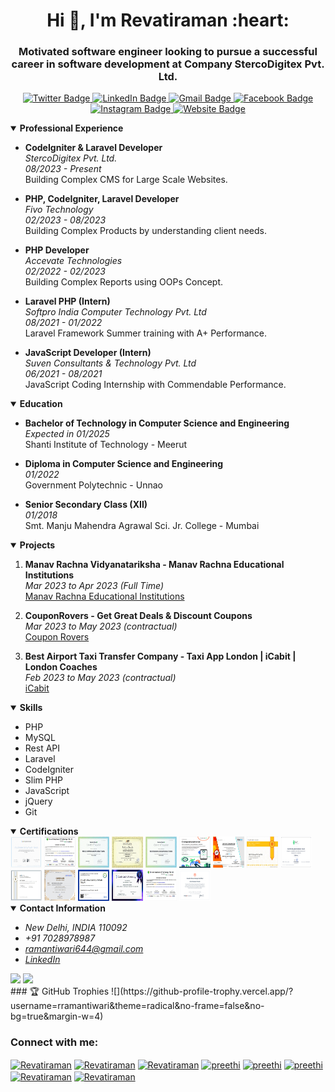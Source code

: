 <h1 align="center">Hi 👋, I'm Revatiraman :heart:</h1>

<h3 align="center">Motivated software engineer looking to pursue a successful career in software development at Company StercoDigitex Pvt. Ltd.</h3>

<p align="center">
  <a href="https://twitter.com/08Chora" target="_blank">
    <img src="https://img.shields.io/badge/-08Chora-1ca0f1?style=social&logo=twitter&logoColor=blue&link=https://twitter.com/08Chora" alt="Twitter Badge">
  </a>
  <a href="https://www.linkedin.com/in/revatiraman-tiwari-891313202/" target="_blank">
    <img src="https://img.shields.io/badge/revatiraman_tiwari-blue?style=social&logo=Linkedin&logoColor=blue&link=https://www.linkedin.com/in/revatiraman-tiwari-891313202/" alt="LinkedIn Badge">
  </a>
  <a href="mailto:ramantiwari644@gmail.com" target="_blank">
    <img src="https://img.shields.io/badge/-Ramantiwari-c14438?style=social&logo=Gmail&logoColor=red&link=mailto:ramantiwari644@gmail.com" alt="Gmail Badge">
  </a>
  <a href="https://www.facebook.com/raman.tiwari.96742" target="_blank">
    <img src="https://img.shields.io/badge/-Revatiraman-4267b2?style=social&&logo=Facebook&logoColor=blue&link=https://www.facebook.com/raman.tiwari.96742" alt="Facebook Badge">
  </a>
  <a href="https://www.instagram.com/brahman_.official/" target="_blank">
    <img src="https://img.shields.io/badge/-brahman_.official-833ab4?style=social&logo=Instagram&logoColor=A14DAF&link=https://www.instagram.com/brahman_.official/" alt="Instagram Badge">
  </a>
  <a href="https://techeduworld.com/" target="_blank">
    <img src="https://img.shields.io/badge/Website-techeduworld-2648ff?style=flat-square&logo=google-chrome" alt="Website Badge">
  </a>
</p>

<!-- Animated "Professional Experience" section -->
<details open>
  <summary><b>Professional Experience</b></summary>

  - **CodeIgniter & Laravel Developer**  
    *StercoDigitex Pvt. Ltd.*  
    *08/2023 - Present*  
    Building Complex CMS for Large Scale Websites.

  - **PHP, CodeIgniter, Laravel Developer**  
    *Fivo Technology*  
    *02/2023 - 08/2023*  
    Building Complex Products by understanding client needs.

  - **PHP Developer**  
    *Accevate Technologies*  
    *02/2022 - 02/2023*  
    Building Complex Reports using OOPs Concept.

  - **Laravel PHP (Intern)**  
    *Softpro India Computer Technology Pvt. Ltd*  
    *08/2021 - 01/2022*  
    Laravel Framework Summer training with A+ Performance.

  - **JavaScript Developer (Intern)**  
    *Suven Consultants & Technology Pvt. Ltd*  
    *06/2021 - 08/2021*  
    JavaScript Coding Internship with Commendable Performance.
</details>

<!-- Animated "Education" section -->
<details open>
  <summary><b>Education</b></summary>

  - **Bachelor of Technology in Computer Science and Engineering**  
    *Expected in 01/2025*  
    Shanti Institute of Technology - Meerut

  - **Diploma in Computer Science and Engineering**  
    *01/2022*  
    Government Polytechnic - Unnao

  - **Senior Secondary Class (XII)**  
    *01/2018*  
    Smt. Manju Mahendra Agrawal Sci. Jr. College - Mumbai
</details>

<!-- Animated "Projects" section -->
<details open>
  <summary><b>Projects</b></summary>

  1. **Manav Rachna Vidyanatariksha - Manav Rachna Educational Institutions**  
     *Mar 2023 to Apr 2023 (Full Time)*  
     [Manav Rachna Educational Institutions](https://manavrachna.edu.in/)

  2. **CouponRovers - Get Great Deals & Discount Coupons**  
     *Mar 2023 to May 2023 (contractual)*  
     [Coupon Rovers](https://www.couponrovers.com/)

  3. **Best Airport Taxi Transfer Company - Taxi App London | iCabit | London Coaches**  
     *Feb 2023 to May 2023 (contractual)*  
     [iCabit](https://www.icabit.com/)
</details>

<!-- Animated "Skills" section -->
<details open>
  <summary><b>Skills</b></summary>

  - PHP
  - MySQL
  - Rest API
  - Laravel
  - CodeIgniter
  - Slim PHP
  - JavaScript
  - jQuery
  - Git
</details>

<!-- Animated "Certifications" section -->
<details open>
  <summary><b>Certifications</b></summary>

  <img src="https://github.com/rramantiwari/rramantiwari/blob/main/7.jpg" border="0" height="50px" width="50px" border="5px" padding="5px" alt="Cartificate Image" title="Cartificate Image">
  <img src="https://github.com/rramantiwari/rramantiwari/blob/main/17.jpg" border="0" height="50px" width="50px" padding="5px" alt="Cartificate Image" title="Cartificate Image">
  <img src="https://github.com/rramantiwari/rramantiwari/blob/main/18.png" border="0" height="50px" width="50px" padding="5px" alt="Cartificate Image" title="Cartificate Image">
  <img src="https://github.com/rramantiwari/rramantiwari/blob/main/php.jpg" border="0" height="50px" width="50px"  padding="5px" alt="Cartificate Image" title="Cartificate Image">
  <img src="https://github.com/rramantiwari/rramantiwari/blob/main/aab.png" border="0" height="50px" width="50px"  padding="5px" alt="Cartificate Image" title="Cartificate Image">
  <img src="https://github.com/rramantiwari/rramantiwari/blob/main/Android.png" border="0" height="50px" width="50px" padding="5px" alt="Cartificate Image" title="Cartificate Image">
  <img src="https://github.com/rramantiwari/rramantiwari/blob/main/8.jpg" border="0" height="50px" width="50px" padding="5px" alt="Cartificate Image" title="Cartificate Image">
  <img src="https://github.com/rramantiwari/rramantiwari/blob/main/9.jpg" border="0" height="50px" width="50px" padding="5px" alt="Cartificate Image" title="Cartificate Image">
  <img src="https://github.com/rramantiwari/rramantiwari/blob/main/10.png" border="0" height="50px" width="50px" padding="5px" alt="Cartificate Image" title="Cartificate Image">
  <img src="https://github.com/rramantiwari/rramantiwari/blob/main/11.jpg" border="0" height="50px" width="50px" padding="5px" alt="Cartificate Image" title="Cartificate Image">
  <img src="https://github.com/rramantiwari/rramantiwari/blob/main/12.jpg" border="0" height="50px" width="50px" padding="5px" alt="Cartificate Image" title="Cartificate Image">
  <img src="https://github.com/rramantiwari/rramantiwari/blob/main/13.jpg" border="0" height="50px" width="50px" padding="5px" alt="Cartificate Image" title="Cartificate Image">
  <img src="https://github.com/rramantiwari/rramantiwari/blob/main/14.jpg" border="0" height="50px" width="50px" padding="5px" alt="Cartificate Image" title="Cartificate Image">
  <img src="https://github.com/rramantiwari/rramantiwari/blob/main/15.jpg" border="0" height="50px" width="50px" padding="5px" alt="Cartificate Image" title="Cartificate Image">
  <img src="https://github.com/rramantiwari/rramantiwari/blob/main/16.png" border="0" height="50px" width="50px" padding="5px" alt="Cartificate Image" title="Cartificate Image">
</details>

<!-- Animated "Contact Information" section -->
<details open>
  <summary><b>Contact Information</b></summary>

  - *New Delhi, INDIA 110092*
  - *+91 7028978987*
  - *[ramantiwari644@gmail.com](mailto:ramantiwari644@gmail.com)*
  - *[LinkedIn](www.linkedin.com/in/raman-tiwari)*
</details>

<!-- Animated "GitHub Stats" and "Trophy" section -->
<div>
  <img height="155" src="https://github-readme-stats.vercel.app/api?username=rramantiwari&show_icons=true&theme=gruvbox">
  <img height="155" src="https://github-readme-stats.vercel.app/api/top-langs/?username=rramantiwari&layout=compact&lang&theme=gruvbox"> 
</div>
### 🏆 GitHub Trophies
![](https://github-profile-trophy.vercel.app/?username=rramantiwari&theme=radical&no-frame=false&no-bg=true&margin-w=4)

 


<!-- Animated "Connect with me" section -->
<h3 align="left">Connect with me:</h3>
<p align="left">
  <a href="https://codepen.io/#" target="blank"><img align="center" src="https://cdn.jsdelivr.net/npm/simple-icons@3.0.1/icons/codepen.svg" alt="Revatiraman" height="30" width="40" /></a>
  <a href="https://dev.to/rramantiwari" target="blank"><img align="center" src="https://cdn.jsdelivr.net/npm/simple-icons@3.0.1/icons/dev-dot-to.svg" alt="Revatiraman" height="30" width="40" /></a>
  <a href="https://twitter.com/08Chora" target="blank"><img align="center" src="https://cdn.jsdelivr.net/npm/simple-icons@3.0.1/icons/twitter.svg" alt="Revatiraman" height="30" width="40" /></a>
  <a href="https://www.linkedin.com/in/revatiraman-tiwari-891313202/" target="blank"><img align="center" src="https://cdn.jsdelivr.net/npm/simple-icons@3.0.1/icons/linkedin.svg" alt="preethi" height="30" width="40" /></a>
  <a href="https://www.instagram.com/brahman_.official/" target="blank"><img align="center" src="https://cdn.jsdelivr.net/npm/simple-icons@3.0.1/icons/instagram.svg" alt="preethi" height="30" width="40" /></a>
  <a href="https://www.facebook.com/raman.tiwari.96742/" target="blank"><img align="center" src="https://cdn.jsdelivr.net/npm/simple-icons@3.0.1/icons/facebook.svg" alt="preethi" height="30" width="40" /></a>
  <a href="https://medium.com/@ramantiwari644" target="blank"><img align="center" src="https://cdn.jsdelivr.net/npm/simple-icons@3.0.1/icons/medium.svg" alt="Revatiraman" height="30" width="40" /></a>
  <a href="https://t.me/RRamantiwari" target="blank"><img align="center" src="https://cdn.jsdelivr.net/npm/simple-icons@3.0.1/icons/telegram.svg" alt="Revatiraman" height="30" width="40" /></a>
</p>
